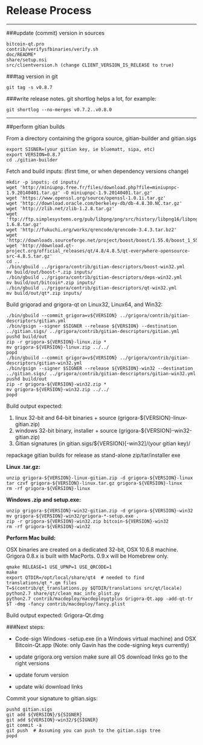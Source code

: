 Release Process
====================

* * *

###update (commit) version in sources


	bitcoin-qt.pro
	contrib/verifysfbinaries/verify.sh
	doc/README*
	share/setup.nsi
	src/clientversion.h (change CLIENT_VERSION_IS_RELEASE to true)

###tag version in git

	git tag -s v0.8.7

###write release notes. git shortlog helps a lot, for example:

	git shortlog --no-merges v0.7.2..v0.8.0

* * *

##perform gitian builds

 From a directory containing the grigora source, gitian-builder and gitian.sigs
  
	export SIGNER=(your gitian key, ie bluematt, sipa, etc)
	export VERSION=0.8.7
	cd ./gitian-builder

 Fetch and build inputs: (first time, or when dependency versions change)

	mkdir -p inputs; cd inputs/
	wget 'http://miniupnp.free.fr/files/download.php?file=miniupnpc-1.9.20140401.tar.gz' -O miniupnpc-1.9.20140401.tar.gz'
	wget 'https://www.openssl.org/source/openssl-1.0.1i.tar.gz'
	wget 'http://download.oracle.com/berkeley-db/db-4.8.30.NC.tar.gz'
	wget 'http://zlib.net/zlib-1.2.8.tar.gz'
	wget 'ftp://ftp.simplesystems.org/pub/libpng/png/src/history/libpng16/libpng-1.6.8.tar.gz'
	wget 'http://fukuchi.org/works/qrencode/qrencode-3.4.3.tar.bz2'
	wget 'http://downloads.sourceforge.net/project/boost/boost/1.55.0/boost_1_55_0.tar.bz2'
	wget 'http://download.qt-project.org/official_releases/qt/4.8/4.8.5/qt-everywhere-opensource-src-4.8.5.tar.gz'
	cd ..
	./bin/gbuild ../grigora/contrib/gitian-descriptors/boost-win32.yml
	mv build/out/boost-*.zip inputs/
	./bin/gbuild ../grigora/contrib/gitian-descriptors/deps-win32.yml
	mv build/out/bitcoin*.zip inputs/
	./bin/gbuild ../grigora/contrib/gitian-descriptors/qt-win32.yml
	mv build/out/qt*.zip inputs/

 Build grigorad and grigora-qt on Linux32, Linux64, and Win32:
  
	./bin/gbuild --commit grigora=v${VERSION} ../grigora/contrib/gitian-descriptors/gitian.yml
	./bin/gsign --signer $SIGNER --release ${VERSION} --destination ../gitian.sigs/ ../grigora/contrib/gitian-descriptors/gitian.yml
	pushd build/out
	zip -r grigora-${VERSION}-linux.zip *
	mv grigora-${VERSION}-linux.zip ../../
	popd
	./bin/gbuild --commit grigora=v${VERSION} ../grigora/contrib/gitian-descriptors/gitian-win32.yml
	./bin/gsign --signer $SIGNER --release ${VERSION}-win32 --destination ../gitian.sigs/ ../grigora/contrib/gitian-descriptors/gitian-win32.yml
	pushd build/out
	zip -r grigora-${VERSION}-win32.zip *
	mv grigora-${VERSION}-win32.zip ../../
	popd

  Build output expected:

  1. linux 32-bit and 64-bit binaries + source (grigora-${VERSION}-linux-gitian.zip)
  2. windows 32-bit binary, installer + source (grigora-${VERSION}-win32-gitian.zip)
  3. Gitian signatures (in gitian.sigs/${VERSION}[-win32]/(your gitian key)/

repackage gitian builds for release as stand-alone zip/tar/installer exe

**Linux .tar.gz:**

	unzip grigora-${VERSION}-linux-gitian.zip -d grigora-${VERSION}-linux
	tar czvf grigora-${VERSION}-linux.tar.gz grigora-${VERSION}-linux
	rm -rf grigora-${VERSION}-linux

**Windows .zip and setup.exe:**

	unzip grigora-${VERSION}-win32-gitian.zip -d grigora-${VERSION}-win32
	mv grigora-${VERSION}-win32/grigora-*-setup.exe .
	zip -r grigora-${VERSION}-win32.zip bitcoin-${VERSION}-win32
	rm -rf grigora-${VERSION}-win32

**Perform Mac build:**

  OSX binaries are created on a dedicated 32-bit, OSX 10.6.8 machine.
  Grigora 0.8.x is built with MacPorts.  0.9.x will be Homebrew only.

	qmake RELEASE=1 USE_UPNP=1 USE_QRCODE=1
	make
	export QTDIR=/opt/local/share/qt4  # needed to find translations/qt_*.qm files
	T=$(contrib/qt_translations.py $QTDIR/translations src/qt/locale)
	python2.7 share/qt/clean_mac_info_plist.py
	python2.7 contrib/macdeploy/macdeployqtplus Grigora-Qt.app -add-qt-tr $T -dmg -fancy contrib/macdeploy/fancy.plist

 Build output expected: Grigora-Qt.dmg

###Next steps:

* Code-sign Windows -setup.exe (in a Windows virtual machine) and
  OSX Bitcoin-Qt.app (Note: only Gavin has the code-signing keys currently)

* update grigora.org version
  make sure all OS download links go to the right versions

* update forum version

* update wiki download links

Commit your signature to gitian.sigs:

	pushd gitian.sigs
	git add ${VERSION}/${SIGNER}
	git add ${VERSION}-win32/${SIGNER}
	git commit -a
	git push  # Assuming you can push to the gitian.sigs tree
	popd


